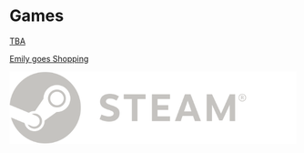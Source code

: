 <h1>Games</h1>
<p></p>
<a href="http://klanxis.itch.io/tba">TBA</a>
<p></p>
<a href="https://topyk.itch.io/emily-goes-shopping">Emily goes Shopping</a>
<p></p>
<a href="https://steamcommunity.com/id/Klanxis/"><img src="logo_steam.svg" alt="Steam"></a>
